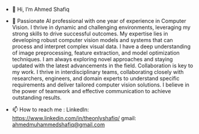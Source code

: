 - 👋 Hi, I’m Ahmed Shafiq
  
- 👀 Passionate AI professional with one year of experience in Computer Vision. I thrive in dynamic and challenging environments, leveraging my strong skills to drive successful outcomes.
  My expertise lies in developing robust computer vision models and systems that can process and interpret complex visual data. I have a deep understanding of image preprocessing, feature extraction, and model optimization
  techniques.
  I am always exploring novel approaches and staying updated with the latest advancements in the field.
  Collaboration is key to my work. I thrive in interdisciplinary teams, collaborating closely with researchers, engineers, and domain experts to understand specific requirements and deliver tailored computer vision
  solutions.
  I believe in the power of teamwork and effective communication to achieve outstanding results.
  
- 📫 How to reach me :
  LinkedIn: https://www.linkedin.com/in/theonlyshafiq/
  gmail: ahmedmuhammedshafiq@gmail.com
